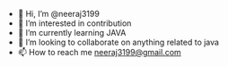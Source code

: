 - 👋 Hi, I’m @neeraj3199
- 👀 I’m interested in contribution 
- 🌱 I’m currently learning JAVA
- 💞️ I’m looking to collaborate on anything related to java
- 📫 How to reach me neeraj3199@gmail.com 

